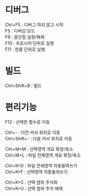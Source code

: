 # 디버그
Ctrl+F5      : 디버그 하지 않고 시작   
F5           : 디버깅 모드   
F9           : 중단점 설정/해제   
F10          : 프로시저 단위로 실행   
F11          : 한줄 단위로 실행   

# 빌드
Ctrl+Shift+B : 빌드

# 편리기능
F12          : 선택한 함수로 이동

Ctrl+-       : 이전 커서 위치로 이동   
Ctrl+Shift+- : 다음 커서 위치로 이동

Ctrl+M+M     : 선택영역 개요 확장/축소   
Ctrl+M+L     : 파일 전체영역 개요 확장/축소

Ctrl+K+D     : 파일 전체영역 자동들여쓰기   
Ctrl+K+F     : 선택영역 자동들여쓰기

Ctrl+K+C     : 선택 범위 주석화   
Ctrl+K+U     : 선택 범위 주석 해제
